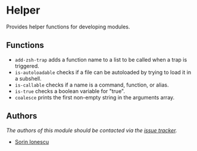 Helper
======

Provides helper functions for developing modules.

Functions
---------

  - `add-zsh-trap` adds a function name to a list to be called when a trap is
    triggered.
  - `is-autoloadable` checks if a file can be autoloaded by trying to load it
    in a subshell.
  - `is-callable` checks if a name is a command, function, or alias.
  - `is-true` checks a boolean variable for "true".
  - `coalesce` prints the first non-empty string in the arguments array.

Authors
-------

*The authors of this module should be contacted via the [issue tracker][1].*

  - [Sorin Ionescu](https://github.com/sorin-ionescu)

[1]: https://github.com/zsh-users/prezto/issues
